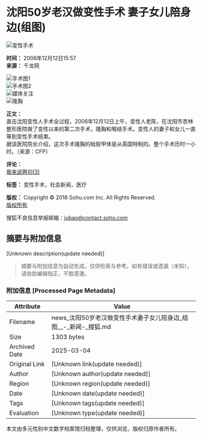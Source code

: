 # 沈阳50岁老汉做变性手术 妻子女儿陪身边(组图)

![变性手术](https://photo.sohu.com/media/qlxww.jpg)

**时间：** 2006年12月12日15:57  
**来源：** 千龙网  

![手术图1](https://photocdn.sohu.com/20061212/Img246989145.jpg)  
![手术图2](https://photocdn.sohu.com/20061212/Img246989146.jpg)  
![媒体关注](https://photocdn.sohu.com/20061212/Img246989147.jpg)  
![隆胸](https://photocdn.sohu.com/20061212/Img246989148.jpg)

**正文：**  
直击沈阳变性人手术全过程，2006年12月12日上午，变性人老陈，在沈阳市杏林整形医院做了变性以来的第二次手术，隆胸和喉结手术。变性人的妻子和女儿一直等到变性手术结束。  
据该医院院长介绍，这次手术隆胸的硅胶甲体是从英国特制的。整个手术历时一小时。（来源：CFP）  

**评论：**  
[我来说两句(3)](https://comment2.news.sohu.com/viewcomments.action?id=246989144)  

**标签：** 变性手术，社会新闻，医疗  

**版权：** Copyright © 2018 Sohu.com Inc. All Rights Reserved.   
[版权所有](https://corp.sohu.com/s2007/copyright/)  

搜狐不良信息举报邮箱：[jubao@contact.sohu.com](mailto:jubao@contact.sohu.com)
<!-- tcd_original_link http://news.sohu.com/20061212/n246989144.shtml -->


## 摘要与附加信息

<!-- tcd_abstract -->
[Unknown description(update needed)]
<!-- tcd_abstract_end -->

> 摘要与附加信息为自动生成，仅供检索与参考。如有错误或遗漏（未知），请协助编辑指正，不胜感激。

### 附加信息 [Processed Page Metadata]

| Attribute       | Value                                  |
|-----------------|----------------------------------------|
| Filename        | news_沈阳50岁老汉做变性手术妻子女儿陪身边_组图__-_新闻-_搜狐.md                             |
| Size            | 1303 bytes                           |
| Archived Date   | 2025-03-04                             |
| Original Link   | [Unknown link(update needed)]                       |
| Author          | [Unknown author(update needed)]                               |
| Region          | [Unknown region(update needed)]                               |
| Date            | [Unknown date(update needed)]                                 |
| Tags            | [Unknown tags(update needed)]                                 |
| Evaluation            | [Unknown type(update needed)]                                 |
<!-- tcd_table_end -->

本文由多元性别中文数字档案馆归档整理，仅供浏览。版权归原作者所有。

